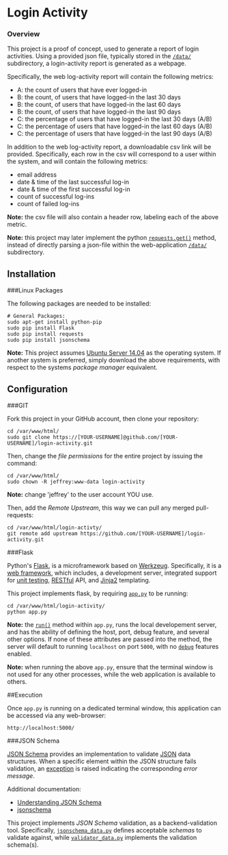 Login Activity
================

### Overview

This project is a proof of concept, used to generate a report of login activities. Using a provided json file, typically stored in the [`/data/`](https://github.com/jeff1evesque/login-activity/blob/master/data/) subdirectory, a login-activity report is generated as a webpage.

Specifically, the web log-activity report will contain the following metrics:

- A: the count of users that have ever logged-in
- B: the count, of users that have logged-in the last 30 days
- B: the count, of users that have logged-in the last 60 days
- B: the count, of users that have logged-in the last 90 days
- C: the percentage of users that have logged-in the last 30 days (A/B)
- C: the percentage of users that have logged-in the last 60 days (A/B)
- C: the percentage of users that have logged-in the last 90 days (A/B)

In addition to the web log-activity report, a downloadable csv link will be provided.  Specifically, each row in the csv will correspond to a user within the system, and will contain the following metrics:

- email address
- date & time of the last successful log-in
- date & time of the first successful log-in
- count of successful log-ins
- count of failed log-ins

**Note:** the csv file will also contain a header row, labeling each of the above metric.

**Note:** this project may later implement the python [`requests.get()`](http://docs.python-requests.org/en/latest/user/quickstart/#json-response-content) method, instead of directly parsing a json-file within the web-application [`/data/`](https://github.com/jeff1evesque/login-activity/blob/master/data/) subdirectory.

## Installation

###Linux Packages

The following packages are needed to be installed:

```
# General Packages:
sudo apt-get install python-pip
sudo pip install Flask
sudo pip install requests
sudo pip install jsonschema
```

**Note:** This project assumes [Ubuntu Server 14.04](http://www.ubuntu.com/download/server) as the operating system. If another system is preferred, simply download the above requirements, with respect to the systems *package manager* equivalent.

## Configuration

###GIT

Fork this project in your GitHub account, then clone your repository:

```
cd /var/www/html/
sudo git clone https://[YOUR-USERNAME]@github.com/[YOUR-USERNAME]/login-activity.git
```

Then, change the *file permissions* for the entire project by issuing the command:

```
cd /var/www/html/
sudo chown -R jeffrey:www-data login-activity
```

**Note:** change 'jeffrey' to the user account YOU use.

Then, add the *Remote Upstream*, this way we can pull any merged pull-requests:

```
cd /var/www/html/login-activty/
git remote add upstream https://github.com/[YOUR-USERNAME]/login-activity.git
```

###Flask

Python's [Flask](http://flask.pocoo.org/), is a microframework based on [Werkzeug](http://werkzeug.pocoo.org/).  Specifically, it is a [web framework](http://en.wikipedia.org/wiki/Web_application_framework), which includes, a development server, integrated support for [unit testing](http://en.wikipedia.org/wiki/Unit_testing), [RESTful](http://en.wikipedia.org/wiki/Representational_state_transfer) API, and [Jinja2](http://jinja.pocoo.org/) templating.

This project implements flask, by requiring [`app.py`](https://github.com/jeff1evesque/login-activity/blob/master/app.py) to be running:

```
cd /var/www/html/login-activity/
python app.py
```

**Note:** the [`run()`](http://flask.pocoo.org/docs/0.10/api/#flask.Flask.run) method within `app.py`, runs the local developement server, and has the ability of defining the host, port, debug feature, and several other options. If none of these attributes are passed into the method, the server will default to running `localhost` on port `5000`, with no [`debug`](http://flask.pocoo.org/docs/0.10/quickstart/#debug-mode) features enabled.

**Note:** when running the above `app.py`, ensure that the terminal window is not used for any other processes, while the web application is available to others.

##Execution

Once `app.py` is running on a dedicated terminal window, this application can be accessed via any web-browser:

```
http://localhost:5000/
```

###JSON Schema

[JSON Schema](https://pypi.python.org/pypi/jsonschema) provides an implementation to validate [JSON](http://en.wikipedia.org/wiki/JSON) data structures. When a specific element within the JSON structure fails validation, an [exception](https://wiki.python.org/moin/HandlingExceptions) is raised indicating the corresponding *error message*.

Additional documentation:

- [Understanding JSON Schema](http://spacetelescope.github.io/understanding-json-schema/)
- [jsonschema](http://python-jsonschema.readthedocs.org/en/latest/)

This project implements *JSON Schema* validation, as a backend-validation tool. Specifically, [`jsonschema_data.py`](https://github.com/jeff1evesque/login-activity/blob/master/package/schema/jsonschema_data.py.py) defines acceptable *schemas* to validate against, while [`validator_data.py`](https://github.com/jeff1evesque/login-activity/blob/master/package/validator/validator_data.py) implements the validation schema(s).

